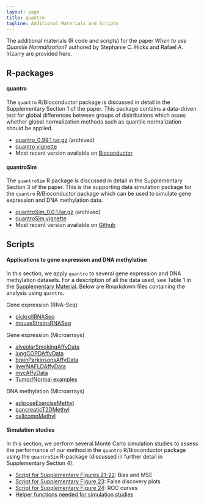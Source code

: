 ```yaml
---
layout: page
title: quantro
tagline: Additional Materials and Scripts
---
```


The additional materials (R code and scripts) for the paper *When to use Quantile Normalization?* authored by Stephanie C. Hicks and Rafael A. Irizarry are provided here. 

## R-packages

#### quantro

The `quantro` R/Bioconductor package is discussed in detail in the Supplementary Section 1 of the paper.   This package contains a data-driven test for global differences between groups of distributions which asses whether global normalization methods such as quantile normalization should be applied. 

* [quantro_0.99.1.tar.gz](https://github.com/stephaniehicks/quantroPaper/raw/master/Rpkgs/quantro_0.99.1.tar.gz) (archived)
* [quantro vignette](http://www.bioconductor.org/packages/release/bioc/vignettes/quantro/inst/doc/quantro-vignette.pdf)
* Most recent version available on [Bioconductor](http://www.bioconductor.org/packages/release/bioc/html/quantro.html)


#### quantroSim 

The `quantroSim` R package is discussed in detail in the Supplementary Section 3 of the paper.  This is the supporting data simulation package for the `quantro` R/Bioconductor package which can be used to simulate gene expression and DNA methylation data. 

* [quantroSim_0.0.1.tar.gz](https://github.com/stephaniehicks/quantroPaper/raw/master/Rpkgs/quantroSim_0.0.1.tar.gz) (archived)
* [quantroSim vignette](https://github.com/stephaniehicks/quantroSim/raw/master/vignettes/quantroSim-vignette.pdf)
* Most recent version available on [Github](https://github.com/stephaniehicks/quantroSim)



## Scripts

#### Applications to gene expression and DNA methylation

In this section, we apply `quantro` to several gene expression and DNA methylation datasets. For a description of all the data used, see Table 1 in the [Supplementary Material]().  Below are Rmarkdown files containing the analysis using `quantro`. 

Gene expression (RNA-Seq)

* [pickrellRNASeq](https://github.com/stephaniehicks/quantroPaper/blob/master/scripts/geneExpression/pickrellRNASeq.Rmd)
* [mouseStrainsRNASeq](https://github.com/stephaniehicks/quantroPaper/blob/master/scripts/geneExpression/mouseStrainsRNASeq.Rmd)

Gene expression (Microarrays)

* [alveolarSmokingAffyData](https://github.com/stephaniehicks/quantroPaper/blob/master/scripts/geneExpression/alveolarSmokingAffyData.Rmd)
* [lungCOPDAffyData](https://github.com/stephaniehicks/quantroPaper/blob/master/scripts/geneExpression/lungCOPDAffyData.Rmd)
* [brainParkinsonsAffyData](https://github.com/stephaniehicks/quantroPaper/blob/master/scripts/geneExpression/brainParkinsonsAffyData.Rmd)
* [liverNAFLDAffyData](https://github.com/stephaniehicks/quantroPaper/blob/master/scripts/geneExpression/liverNAFLDAffyData.Rmd)
* [mycAffyData](https://github.com/stephaniehicks/quantroPaper/blob/master/scripts/geneExpression/mycAffyData.Rmd)
* [Tumor/Normal examples](https://github.com/stephaniehicks/quantroPaper/blob/master/scripts/geneExpression/otherFiles.Rmd)


DNA methylation (Microarrays)

* [adiposeExerciseMethyl](https://github.com/stephaniehicks/quantroPaper/blob/master/scripts/dnaMethylation/adiposeExerciseMethyl.Rmd)
* [pancreaticT2DMethyl](https://github.com/stephaniehicks/quantroPaper/blob/master/scripts/dnaMethylation/pancreaticT2DMethyl.Rmd)
* [cellcompMethyl](https://github.com/stephaniehicks/quantroPaper/blob/master/scripts/dnaMethylation/cellcompMethyl.Rmd)



#### Simulation studies

In this section, we perform several Monte Carlo simulation studies to assess the performance of our method in the `quantro` R/Bioconductor package using the `quantroSim` R-package (discussed in further detail in Supplementary Section 4). 

* [Script for Supplementary Figures 21-22](https://github.com/stephaniehicks/quantroPaper/blob/master/scripts/quantroSimStudy/pDiffRandom.R): Bias and MSE
* [Script for Supplementary Figure 23](https://github.com/stephaniehicks/quantroPaper/blob/master/scripts/quantroSimStudy/FDR.R): False discovery plots
* [Script for Supplementary Figure 24](https://github.com/stephaniehicks/quantroPaper/blob/master/scripts/quantroSimStudy/ROC.R): ROC curves
* [Helper functions needed for simulation studies](https://github.com/stephaniehicks/quantroPaper/blob/master/scripts/quantroSimStudy/quantro-functions.R)